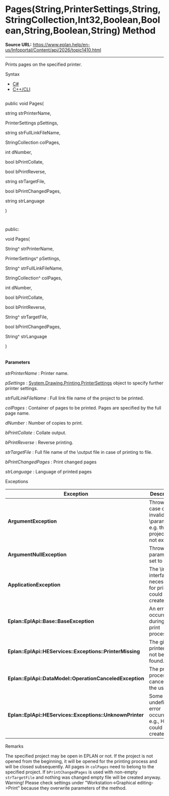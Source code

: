 # Pages(String,PrinterSettings,String,StringCollection,Int32,Boolean,Boolean,String,Boolean,String) Method

**Source URL:** https://www.eplan.help/en-us/Infoportal/Content/api/2026/topic1410.html

---

Prints pages on the specified printer.

Syntax

- [C#](#i-syntax-CS)
- [C++/CLI](#i-syntax-CPP2005)

```
```
public void Pages( 

   string strPrinterName,

   PrinterSettings pSettings,

   string strFullLinkFileName,

   StringCollection colPages,

   int dNumber,

   bool bPrintCollate,

   bool bPrintReverse,

   string strTargetFile,

   bool bPrintChangedPages,

   string strLanguage

)
```
```

```
```
public:

void Pages( 

   String^ strPrinterName,

   PrinterSettings^ pSettings,

   String^ strFullLinkFileName,

   StringCollection^ colPages,

   int dNumber,

   bool bPrintCollate,

   bool bPrintReverse,

   String^ strTargetFile,

   bool bPrintChangedPages,

   String^ strLanguage

)
```
```

#### Parameters

*strPrinterName*
:   Printer name.

*pSettings*
:   [System.Drawing.Printing.PrinterSettings](#) object to specify further printer settings.

*strFullLinkFileName*
:   Full link file name of the project to be printed.

*colPages*
:   Container of pages to be printed. Pages are specified by the full page name.

*dNumber*
:   Number of copies to print.

*bPrintCollate*
:   Collate output.

*bPrintReverse*
:   Reverse printing.

*strTargetFile*
:   Full file name of the \output file in case of printing to file.

*bPrintChangedPages*
:   Print changed pages

*strLanguage*
:   Language of printed pages

Exceptions

| Exception | Description |
| --- | --- |
| **ArgumentException** | Thrown in case of invalid \parameters, e.g. the project does not exist. |
| **ArgumentNullException** | Thrown if a parameter is set to null. |
| **ApplicationException** | The \internal interface necessary for printing could not be created. |
| **Eplan\:\:EplApi\:\:Base\:\:BaseException** | An error occurred during the print process. |
| **Eplan\:\:EplApi\:\:HEServices\:\:Exceptions\:\:PrinterMissing** | The given printer could not be found. |
| **Eplan\:\:EplApi\:\:DataModel\:\:OperationCanceledException** | The print process was canceled by the user. |
| **Eplan\:\:EplApi\:\:HEServices\:\:Exceptions\:\:UnknownPrinter** | Some undefined error occurred, e.g., HDC could not be created. |

Remarks

The specified project may be open in EPLAN or not. If the project is not opened from the beginning, it will be opened for the printing process and will be closed subsequently. All pages in `colPages` need to belong to the specified project. If `bPrintChangedPages` is used with non-empty `strTargetFile` and nothing was changed empty file will be created anyway. Warning! Please check settings under "Workstation->Graphical editing->Print" because they overwrite parameters of the method.

